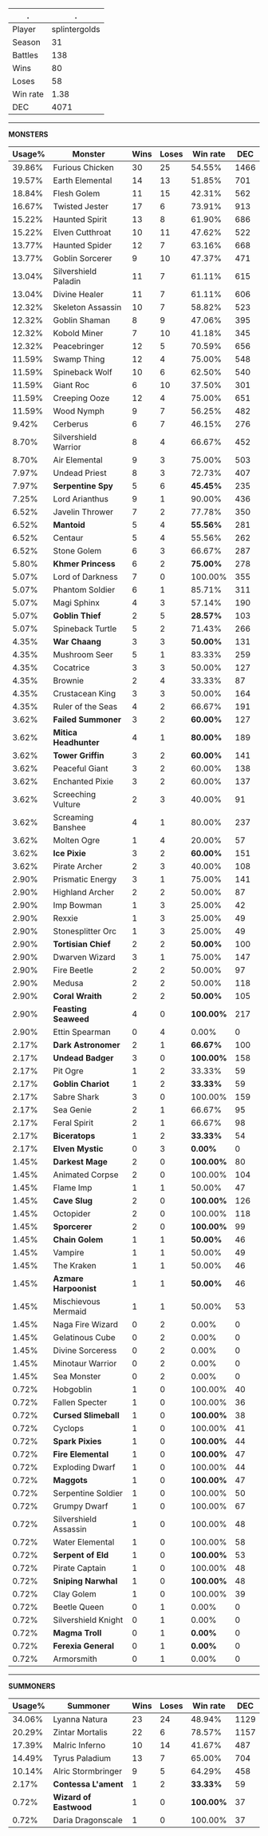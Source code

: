 .|.
|-|-
Player|splintergolds
Season|31
Battles|138
Wins|80
Loses|58
Win rate|1.38
DEC|4071

---
**MONSTERS**

Usage%|Monster|Wins|Loses|Win rate|DEC|
-|-|-|-|-|-|
39.86%|Furious Chicken|30|25|54.55%|1466|
19.57%|Earth Elemental|14|13|51.85%|701|
18.84%|Flesh Golem|11|15|42.31%|562|
16.67%|Twisted Jester|17|6|73.91%|913|
15.22%|Haunted Spirit|13|8|61.90%|686|
15.22%|Elven Cutthroat|10|11|47.62%|522|
13.77%|Haunted Spider|12|7|63.16%|668|
13.77%|Goblin Sorcerer|9|10|47.37%|471|
13.04%|Silvershield Paladin|11|7|61.11%|615|
13.04%|Divine Healer|11|7|61.11%|606|
12.32%|Skeleton Assassin|10|7|58.82%|523|
12.32%|Goblin Shaman|8|9|47.06%|395|
12.32%|Kobold Miner|7|10|41.18%|345|
12.32%|Peacebringer|12|5|70.59%|656|
11.59%|Swamp Thing|12|4|75.00%|548|
11.59%|Spineback Wolf|10|6|62.50%|540|
11.59%|Giant Roc|6|10|37.50%|301|
11.59%|Creeping Ooze|12|4|75.00%|651|
11.59%|Wood Nymph|9|7|56.25%|482|
9.42%|Cerberus|6|7|46.15%|276|
8.70%|Silvershield Warrior|8|4|66.67%|452|
8.70%|Air Elemental|9|3|75.00%|503|
7.97%|Undead Priest|8|3|72.73%|407|
7.97%|**Serpentine Spy**|5|6|**45.45%**|235|
7.25%|Lord Arianthus|9|1|90.00%|436|
6.52%|Javelin Thrower|7|2|77.78%|350|
6.52%|**Mantoid**|5|4|**55.56%**|281|
6.52%|Centaur|5|4|55.56%|262|
6.52%|Stone Golem|6|3|66.67%|287|
5.80%|**Khmer Princess**|6|2|**75.00%**|278|
5.07%|Lord of Darkness|7|0|100.00%|355|
5.07%|Phantom Soldier|6|1|85.71%|311|
5.07%|Magi Sphinx|4|3|57.14%|190|
5.07%|**Goblin Thief**|2|5|**28.57%**|103|
5.07%|Spineback Turtle|5|2|71.43%|266|
4.35%|**War Chaang**|3|3|**50.00%**|131|
4.35%|Mushroom Seer|5|1|83.33%|259|
4.35%|Cocatrice|3|3|50.00%|127|
4.35%|Brownie|2|4|33.33%|87|
4.35%|Crustacean King|3|3|50.00%|164|
4.35%|Ruler of the Seas|4|2|66.67%|191|
3.62%|**Failed Summoner**|3|2|**60.00%**|127|
3.62%|**Mitica Headhunter**|4|1|**80.00%**|189|
3.62%|**Tower Griffin**|3|2|**60.00%**|141|
3.62%|Peaceful Giant|3|2|60.00%|138|
3.62%|Enchanted Pixie|3|2|60.00%|137|
3.62%|Screeching Vulture|2|3|40.00%|91|
3.62%|Screaming Banshee|4|1|80.00%|237|
3.62%|Molten Ogre|1|4|20.00%|57|
3.62%|**Ice Pixie**|3|2|**60.00%**|151|
3.62%|Pirate Archer|2|3|40.00%|108|
2.90%|Prismatic Energy|3|1|75.00%|141|
2.90%|Highland Archer|2|2|50.00%|87|
2.90%|Imp Bowman|1|3|25.00%|42|
2.90%|Rexxie|1|3|25.00%|49|
2.90%|Stonesplitter Orc|1|3|25.00%|49|
2.90%|**Tortisian Chief**|2|2|**50.00%**|100|
2.90%|Dwarven Wizard|3|1|75.00%|147|
2.90%|Fire Beetle|2|2|50.00%|97|
2.90%|Medusa|2|2|50.00%|118|
2.90%|**Coral Wraith**|2|2|**50.00%**|105|
2.90%|**Feasting Seaweed**|4|0|**100.00%**|217|
2.90%|Ettin Spearman|0|4|0.00%|0|
2.17%|**Dark Astronomer**|2|1|**66.67%**|100|
2.17%|**Undead Badger**|3|0|**100.00%**|158|
2.17%|Pit Ogre|1|2|33.33%|59|
2.17%|**Goblin Chariot**|1|2|**33.33%**|59|
2.17%|Sabre Shark|3|0|100.00%|159|
2.17%|Sea Genie|2|1|66.67%|95|
2.17%|Feral Spirit|2|1|66.67%|98|
2.17%|**Biceratops**|1|2|**33.33%**|54|
2.17%|**Elven Mystic**|0|3|**0.00%**|0|
1.45%|**Darkest Mage**|2|0|**100.00%**|80|
1.45%|Animated Corpse|2|0|100.00%|104|
1.45%|Flame Imp|1|1|50.00%|47|
1.45%|**Cave Slug**|2|0|**100.00%**|126|
1.45%|Octopider|2|0|100.00%|118|
1.45%|**Sporcerer**|2|0|**100.00%**|99|
1.45%|**Chain Golem**|1|1|**50.00%**|46|
1.45%|Vampire|1|1|50.00%|49|
1.45%|The Kraken|1|1|50.00%|46|
1.45%|**Azmare Harpoonist**|1|1|**50.00%**|46|
1.45%|Mischievous Mermaid|1|1|50.00%|53|
1.45%|Naga Fire Wizard|0|2|0.00%|0|
1.45%|Gelatinous Cube|0|2|0.00%|0|
1.45%|Divine Sorceress|0|2|0.00%|0|
1.45%|Minotaur Warrior|0|2|0.00%|0|
1.45%|Sea Monster|0|2|0.00%|0|
0.72%|Hobgoblin|1|0|100.00%|40|
0.72%|Fallen Specter|1|0|100.00%|36|
0.72%|**Cursed Slimeball**|1|0|**100.00%**|38|
0.72%|Cyclops|1|0|100.00%|41|
0.72%|**Spark Pixies**|1|0|**100.00%**|44|
0.72%|**Fire Elemental**|1|0|**100.00%**|47|
0.72%|Exploding Dwarf|1|0|100.00%|44|
0.72%|**Maggots**|1|0|**100.00%**|47|
0.72%|Serpentine Soldier|1|0|100.00%|50|
0.72%|Grumpy Dwarf|1|0|100.00%|67|
0.72%|Silvershield Assassin|1|0|100.00%|48|
0.72%|Water Elemental|1|0|100.00%|58|
0.72%|**Serpent of Eld**|1|0|**100.00%**|53|
0.72%|Pirate Captain|1|0|100.00%|48|
0.72%|**Sniping Narwhal**|1|0|**100.00%**|48|
0.72%|Clay Golem|1|0|100.00%|39|
0.72%|Beetle Queen|0|1|0.00%|0|
0.72%|Silvershield Knight|0|1|0.00%|0|
0.72%|**Magma Troll**|0|1|**0.00%**|0|
0.72%|**Ferexia General**|0|1|**0.00%**|0|
0.72%|Armorsmith|0|1|0.00%|0|

---
**SUMMONERS**

Usage%|Summoner|Wins|Loses|Win rate|DEC|
-|-|-|-|-|-|
34.06%|Lyanna Natura|23|24|48.94%|1129|
20.29%|Zintar Mortalis|22|6|78.57%|1157|
17.39%|Malric Inferno|10|14|41.67%|487|
14.49%|Tyrus Paladium|13|7|65.00%|704|
10.14%|Alric Stormbringer|9|5|64.29%|458|
2.17%|**Contessa L'ament**|1|2|**33.33%**|59|
0.72%|**Wizard of Eastwood**|1|0|**100.00%**|37|
0.72%|Daria Dragonscale|1|0|100.00%|37|
